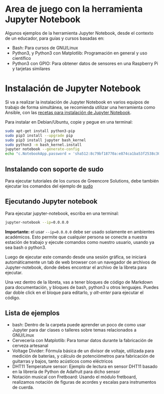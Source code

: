 # Area de juego con la herramienta Jupyter Notebook

Algunos ejemplos de la herramienta Jupyter Notebook, desde el contexto de un educador, para guías y cursos basadas en:
- Bash: Para cursos de GNU/Linux
- Python3, y Python3 con Matplotlib: Programación en general y uso científico
- Python3 con GPIO: Para obtener datos de sensores en una Raspberry Pi y tarjetas similares

# Instalación de Jupyter Notebook
Si va a realizar la instalación de Jupyter Notebook en varios equipos de trabajo de forma simultánea, se recomienda utilizar una herramienta como Ansible, con las [recetas para instalación de Jupyter Notebook](https://github.com/fede2cr/ansible_jupyter).

Para instalar en Debian/Ubuntu, copie y pegue en una terminal:
```bash
sudo apt-get install python3-pip
sudo pip3 install --upgrade pip
sudo pip3 install jupyter bash_kernel
sudo python3 -m bash_kernel.install
jupyter notebook --generate-config
echo "c.NotebookApp.password = 'sha512:8c79bf18770a:e874ca1ba53f2538c308830430211c3604fb4da03feefc64280584b690ff41448445490e38a697ba29049f69d003a5c2bf70bfed547e9fb6858f06ba202774bc'" >> .jupyter/jupyter_notebook_config.py
```

## Instalando con soporte de sudo
Para ejecutar tutoriales de los cursos de Greencore Solutions, debe también ejecutar los comandos del ejemplo de [sudo](https://github.com/fede2cr/jupyter_playground/blob/master/bash/01%20-%20Jypyter%20con%20Sudo.ipynb)

## Ejecutando Jupyter notebook

Para ejecutar jupyter-notebook, escriba en una terminal:
```bash
jupyter-notebook --ip=0.0.0.0
```
**Importante:** el usar ``--ip=0.0.0.0`` debe ser usado solamente en ambientes académicos. Esto permite que cualquier persona se conecte a nuestra estación de trabajo y ejecute comandos como nuestro usuario, usando ya sea bash o python3.

Luego de ejecutar este comando desde una sesión gráfica, se iniciará automáticamente un tab de web browser con un navegador de archivos de Jupyter-notebook, donde debes encontrar el archivo de la libreta para ejecutar.

Una vez dentro de la libreta, vas a tener bloques de código de Markdown para documentación, y bloques de bash, python3 u otros lenguajes. Puedes dar doble click en el bloque para editarlo, y *alt-enter* para ejecutar el código.


## Lista de ejemplos
- bash: Dentro de la carpeta puede aprender un poco de como usar Jupyter para dar clases o talleres sobre temas relacionados a GNU/Linux
- Cervecería con Matplotlib: Para tomar datos durante la fabricación de cerveza artesanal
- Voltage Divider: Fórmula básica de un divisor de voltaje, utilizada para medición de baterías, y cálculo de potenciómetros para fabricación de guitarras y bajos, tanto acústicos como eléctricos
- DHT11 Temperature sensor: Ejemplo de lectura en sensor DHT11 basado en la librería de Python de Adafruit para dicho sensor
- Notación musical con Fretboard: Usando el módulo fretboard, realizamos notación de figuras de acordes y escalas para instrumentos de cuerda.
